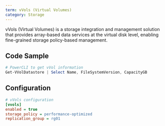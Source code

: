 ```yaml
---
term: vVols (Virtual Volumes)
category: Storage
---
```


vVols (Virtual Volumes) is a storage integration and management solution that provides array-based data services at the virtual disk level, enabling fine-grained storage policy-based management.

## Code Sample

```powershell
# PowerCLI to get vVol information
Get-VVolDatastore | Select Name, FileSystemVersion, CapacityGB
```

## Configuration

```ini
# vVols configuration
[vvols]
enabled = true
storage_policy = performance-optimized
replication_group = rg01
```